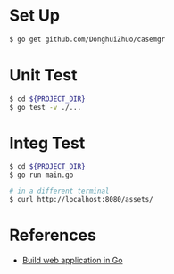 # Set Up

```bash
$ go get github.com/DonghuiZhuo/casemgr
```

# Unit Test

```bash
$ cd ${PROJECT_DIR}
$ go test -v ./...
```

# Integ Test

```bash
$ cd ${PROJECT_DIR}
$ go run main.go

# in a different terminal
$ curl http://localhost:8080/assets/
```

# References
* [Build web application in Go](https://www.sohamkamani.com/blog/2017/09/13/how-to-build-a-web-application-in-golang/)
